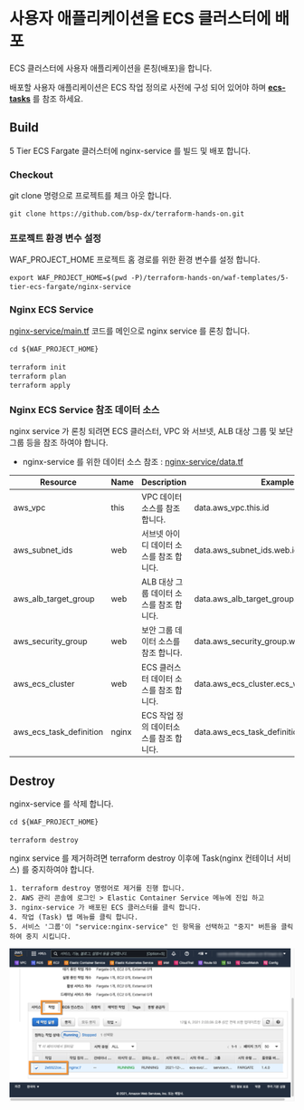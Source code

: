 # 사용자 애플리케이션을 ECS 클러스터에 배포

ECS 클러스터에 사용자 애플리케이션을 론칭(배포)을 합니다.

배포할 사용자 애플리케이션은 ECS 작업 정의로 사전에 구성 되어 있어야 하며 **[ecs-tasks](../ecs-tasks/ecs-tasks.md)** 를 참조 하세요.

## Build

5 Tier ECS Fargate 클러스터에 nginx-service 를 빌드 및 배포 합니다.

### Checkout

git clone 명령으로 프로젝트를 체크 아웃 합니다.

```
git clone https://github.com/bsp-dx/terraform-hands-on.git
```

### 프로젝트 환경 변수 설정

WAF_PROJECT_HOME 프로젝트 홈 경로를 위한 환경 변수를 설정 합니다.

```
export WAF_PROJECT_HOME=$(pwd -P)/terraform-hands-on/waf-templates/5-tier-ecs-fargate/nginx-service
```

### Nginx ECS Service

[nginx-service/main.tf](nginx-service/main.tf) 코드를 메인으로 nginx service 를 론칭 합니다.

```shell
cd ${WAF_PROJECT_HOME}

terraform init
terraform plan
terraform apply
```

### Nginx ECS Service 참조 데이터 소스

nginx service 가 론칭 되려면 ECS 클러스터, VPC 와 서브넷, ALB 대상 그룹 및 보단 그룹 등을 참조 하여야 합니다.

- nginx-service 를 위한 데이터 소스 참조 : [nginx-service/data.tf](nginx-service/data.tf)

| Resource | Name | Description | Example | 
| ---- | ----------- | ------- | ------- |
| aws_vpc | this | VPC 데이터 소스를 참조 합니다. | data.aws_vpc.this.id |
| aws_subnet_ids | web | 서브넷 아이디 데이터 소스를 참조 합니다. | data.aws_subnet_ids.web.ids | 
| aws_alb_target_group | web | ALB 대상 그룹 데이터 소스를 참조 합니다. | data.aws_alb_target_group.web.arn | 
| aws_security_group | web | 보안 그룹 데이터 소스를 참조 합니다. | data.aws_security_group.web.id |
| aws_ecs_cluster | web | ECS 클러스터 데이터 소스를 참조 합니다. | data.aws_ecs_cluster.ecs_web.cluster_name |
| aws_ecs_task_definition | nginx | ECS 작업 정의 데이터소스를 참조 합니다. | data.aws_ecs_task_definition.nginx.id |

## Destroy

nginx-service 를 삭제 합니다.

```shell
cd ${WAF_PROJECT_HOME}

terraform destroy
```

nginx service 를 제거하려면 terraform destroy 이후에 Task(nginx 컨테이너 서비스) 를 중지하여야 합니다.

```
1. terraform destroy 명령어로 제거를 진행 합니다. 
2. AWS 관리 콘솔에 로그인 > Elastic Container Service 메뉴에 진입 하고
3. nginx-service 가 배포된 ECS 클러스터를 클릭 합니다.
4. 작업 (Task) 탭 메뉴를 클릭 합니다.
5. 서비스 '그룹'이 "service:nginx-service" 인 항목을 선택하고 "중지" 버튼을 클릭하여 중지 시킵니다.
```

![ecs-nginx-service-destroy](../images/ecs-nginx-service-destroy.png)

